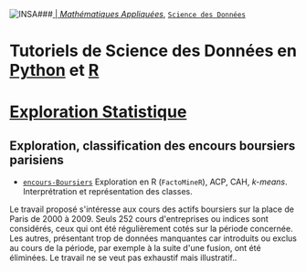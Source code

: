 ###<a href="http://www.insa-toulouse.fr/" ><img src="http://www.math.univ-toulouse.fr/~besse/Wikistat/Images/Logo_INSAvilletoulouse-RVB.png" style="float:left; max-width: 80px; display: inline" alt="INSA"/> |  [*Mathématiques Appliquées*](http://www.math.insa-toulouse.fr/fr/index.html), [`Science des Données`](http://www.math.insa-toulouse.fr/fr/enseignement.html)

# Tutoriels de Science des Données en [Python](https://www.python.org/) et [R](href="https://cran.r-project.org/)
# [Exploration Statistique](\http://wikistat.fr)

## Exploration, classification des encours boursiers parisiens
- [`encours-Boursiers`](https://github.com/wikistat/Exploration/blob/master/Encours-Boursiers/Explo-R-EncoursBourse.ipynb) Exploration en R (`FactoMineR`), ACP, CAH, *k-means*. Interprétration et représentation des classes.

Le travail proposé s'intéresse aux cours des actifs boursiers sur la place de Paris de 2000 à 2009. Seuls 252 cours d'entreprises ou indices sont considérés, ceux qui ont été régulièrement cotés sur la période concernée. Les autres, présentant trop de données manquantes car introduits ou exclus au cours de la période, par exemple à la suite d'une fusion, ont été éliminées. Le travail ne se veut pas exhaustif mais illustratif..

